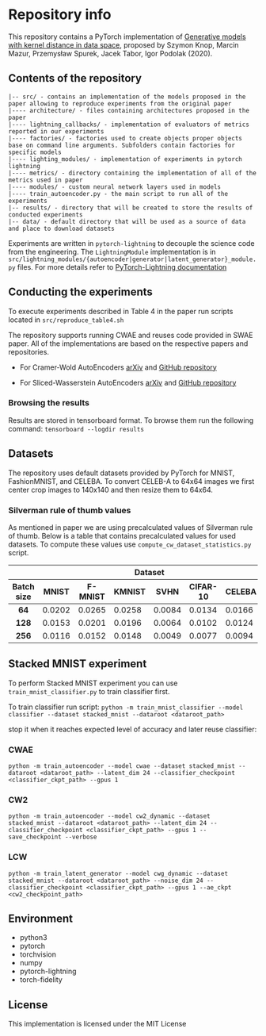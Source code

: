 # Repository info

This repository contains a PyTorch implementation of [Generative models with kernel distance in data space](https://arxiv.org/abs/2009.07327), proposed by Szymon Knop, Marcin Mazur, Przemysław Spurek, Jacek Tabor, Igor Podolak (2020).

## Contents of the repository

```text
|-- src/ - contains an implementation of the models proposed in the paper allowing to reproduce experiments from the original paper
|---- architecture/ - files containing architectures proposed in the paper
|---- lightning_callbacks/ - implementation of evaluators of metrics reported in our experiments
|---- factories/ - factories used to create objects proper objects base on command line arguments. Subfolders contain factories for specific models
|---- lighting_modules/ - implementation of experiments in pytorch lightning
|---- metrics/ - directory containing the implementation of all of the metrics used in paper
|---- modules/ - custom neural network layers used in models
|---- train_autoencoder.py - the main script to run all of the experiments
|-- results/ - directory that will be created to store the results of conducted experiments
|-- data/ - default directory that will be used as a source of data and place to download datasets
```

Experiments are written in `pytorch-lightning` to decouple the science code from the engineering. The `LightningModule` implementation is in `src/lightning_modules/{autoencoder|generator|latent_generator}_module.py` files. For more details refer to [PyTorch-Lightning documentation](https://github.com/PyTorchLightning/pytorch-lightning)

## Conducting the experiments

To execute experiments described in Table 4 in the paper run scripts located in `src/reproduce_table4.sh`

The repository supports running CWAE and reuses code provided in SWAE paper. All of the implementations are based on the respective papers and repositories.

- For Cramer-Wold AutoEncoders [arXiv](https://arxiv.org/abs/1805.09235) and [GitHub repository](https://github.com/gmum/cwae-pytorch)

- For Sliced-Wasserstein AutoEncoders [arXiv](https://arxiv.org/pdf/1804.01947.pdf) and [GitHub repository](https://github.com/skolouri/swae)

### Browsing the results

Results are stored in tensorboard format. To browse them run the following command:
`tensorboard --logdir results`

## Datasets

The repository uses default datasets provided by PyTorch for MNIST, FashionMNIST, and CELEBA. To convert CELEB-A to 64x64 images we first center crop images to 140x140 and then resize them to 64x64.


### Silverman rule of thumb values

As mentioned in paper we are using precalculated values of Silverman rule of thumb. Below is a table that contains precalculated values for used datasets. To compute these values use `compute_cw_dataset_statistics.py` script.

<center>
    <table>
        <thead>
            <tr>
                <th></th>
                <th colspan=6><center>Dataset</center></th>
            </tr>
            <tr>
                <th>Batch size</th>
                <th><center>MNIST</center></th>
                <th><center>F-MNIST</center></th>
                <th><center>KMNIST</center></th>
                <th><center>SVHN</center></th>
                <th><center>CIFAR-10</center></th>
                <th><center>CELEBA</center></th>
            </tr>
        </thead>
        <tbody>
            <tr>
                <td><center><b>64</b></center></td>
                <td>0.0202</td><td>0.0265</td><td>0.0258</td><td>0.0084</td><td>0.0134</td><td>0.0166</td>
            </tr>
            <tr>
                <td><center><b>128</b></center></td>
                <td>0.0153</td><td>0.0201</td><td>0.0196</td><td>0.0064</td><td>0.0102</td><td>0.0124</td>
            </tr>
            <tr>
                <td><center><b>256</b></center></td>
                <td>0.0116</td><td>0.0152</td><td>0.0148</td><td>0.0049</td><td>0.0077</td><td>0.0094</td>
            </tr>
        </tbody>
    </table>
</center>

## Stacked MNIST experiment

To perform Stacked MNIST experiment you can use `train_mnist_classifier.py` to train classifier first.

To train classifier run script:
`python -m train_mnist_classifier --model classifier --dataset stacked_mnist --dataroot <dataroot_path>`

stop it when it reaches expected level of accuracy and later reuse classifier:

### CWAE

`
python -m train_autoencoder --model cwae --dataset stacked_mnist --dataroot <dataroot_path> --latent_dim 24 --classifier_checkpoint <classifier_ckpt_path> --gpus 1
`

### CW2

`
python -m train_autoencoder --model cw2_dynamic --dataset stacked_mnist --dataroot <dataroot_path> --latent_dim 24 --classifier_checkpoint <classifier_ckpt_path> --gpus 1 --save_checkpoint --verbose
`

### LCW

`
python -m train_latent_generator --model cwg_dynamic --dataset stacked_mnist --dataroot <dataroot_path> --noise_dim 24 --classifier_checkpoint <classifier_ckpt_path> --gpus 1 --ae_ckpt <cw2_checkpoint_path>
`

## Environment

- python3
- pytorch
- torchvision
- numpy
- pytorch-lightning
- torch-fidelity

## License

This implementation is licensed under the MIT License

